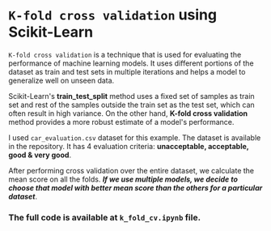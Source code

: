 # `K-fold cross validation` using Scikit-Learn

`K-fold cross validation` is a technique that is used for evaluating the performance of machine learning models. It uses different portions of the dataset as train and test sets in multiple iterations and helps a model to generalize well on unseen data.

Scikit-Learn's __train_test_split__ method uses a fixed set of samples as train set and rest of the samples outside the train set as the test set, which can often result in high variance. On the other hand, __K-fold cross validation__ method provides a more robust estimate of a model's performance.

I used `car_evaluation.csv` dataset for this example. The dataset is available in the repository. It has 4 evaluation criteria: __unacceptable, acceptable, good & very good__.

After performing cross validation over the entire dataset, we calculate the mean score on all the folds. _**If we use multiple models, we decide to choose that model with better mean score than the others for a particular dataset**_.

### The full code is available at `k_fold_cv.ipynb` file.
